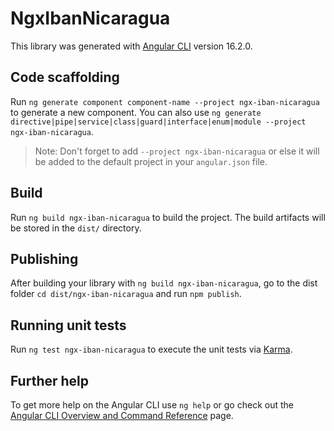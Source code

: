 # NgxIbanNicaragua

This library was generated with [Angular CLI](https://github.com/angular/angular-cli) version 16.2.0.

## Code scaffolding

Run `ng generate component component-name --project ngx-iban-nicaragua` to generate a new component. You can also use `ng generate directive|pipe|service|class|guard|interface|enum|module --project ngx-iban-nicaragua`.
> Note: Don't forget to add `--project ngx-iban-nicaragua` or else it will be added to the default project in your `angular.json` file. 

## Build

Run `ng build ngx-iban-nicaragua` to build the project. The build artifacts will be stored in the `dist/` directory.

## Publishing

After building your library with `ng build ngx-iban-nicaragua`, go to the dist folder `cd dist/ngx-iban-nicaragua` and run `npm publish`.

## Running unit tests

Run `ng test ngx-iban-nicaragua` to execute the unit tests via [Karma](https://karma-runner.github.io).

## Further help

To get more help on the Angular CLI use `ng help` or go check out the [Angular CLI Overview and Command Reference](https://angular.io/cli) page.
